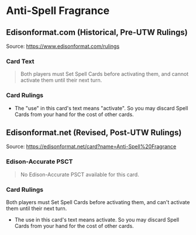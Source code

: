 # Anti-Spell Fragrance

## Edisonformat.com (Historical, Pre-UTW Rulings)

Source: https://www.edisonformat.com/rulings

### Card Text

> Both players must Set Spell Cards before activating them, and cannot activate them until their next turn.

### Card Rulings

*   The "use" in this card's text means "activate". So you may discard Spell Cards from your hand for the cost of other cards.

## Edisonformat.net (Revised, Post-UTW Rulings)

Source: https://edisonformat.net/card?name=Anti-Spell%20Fragrance

### Edison-Accurate PSCT

> No Edison-Accurate PSCT available for this card.

### Card Rulings

Both players must Set Spell Cards before activating them, and can't activate them until their next turn.
*   The use in this card's text means activate. So you may discard Spell Cards from your hand for the cost of other cards.
            